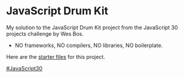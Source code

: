 # JavaScript Drum Kit
My solution to the JavaScript Drum Kit project from the JavaScript 30 projects challenge by Wes Bos. 
-	NO frameworks, NO compilers, NO libraries, NO boilerplate.

Here are the [starter files](https://github.com/wesbos/JavaScript30/tree/master/01%20-%20JavaScript%20Drum%20Kit) for this project.

[#JavaScript30](https://javascript30.com/)